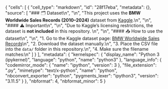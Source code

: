 {
 "cells": [
  {
   "cell_type": "markdown",
   "id": "28f17eba",
   "metadata": {},
   "source": [
    "### 🗂 Dataset\n",
    "\n",
    "This project uses the **BMW Worldwide Sales Records (2010–2024)** dataset from [Kaggle](https://www.kaggle.com/datasets/ahmadrazakashif/bmw-worldwide-sales-records-20102024).\n",
    "\n",
    "#### ⚠️ Important\n",
    "\n",
    "Due to Kaggle’s licensing restrictions, the dataset is **not included** in this repository.  \n",
    "\n",
    "#### 📥 How to use the dataset\n",
    "\n",
    "1. Go to the Kaggle dataset page: [BMW Worldwide Sales Records](https://www.kaggle.com/datasets/ahmadrazakashif/bmw-worldwide-sales-records-20102024)\n",
    "2. Download the dataset manually.\n",
    "3. Place the CSV file into the `data/` folder in this repository.\n",
    "4. Make sure the filename matches:\n"
   ]
  }
 ],
 "metadata": {
  "kernelspec": {
   "display_name": "Python 3 (ipykernel)",
   "language": "python",
   "name": "python3"
  },
  "language_info": {
   "codemirror_mode": {
    "name": "ipython",
    "version": 3
   },
   "file_extension": ".py",
   "mimetype": "text/x-python",
   "name": "python",
   "nbconvert_exporter": "python",
   "pygments_lexer": "ipython3",
   "version": "3.11.5"
  }
 },
 "nbformat": 4,
 "nbformat_minor": 5
}
